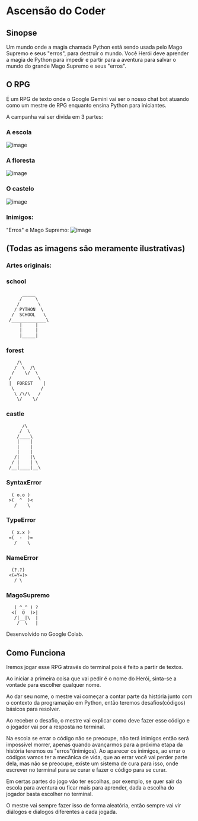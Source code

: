 # **Ascensão do Coder**

## Sinopse 
Um mundo onde a magia chamada Python está sendo usada pelo Mago Supremo e seus "erros", para destruir o mundo.
Você Herói deve aprender a magia de Python para impedir e partir para a aventura para salvar o mundo do grande Mago Supremo e seus "erros".

## O RPG
É um RPG de texto onde o Google Gemini vai ser o nosso chat bot atuando como um mestre de RPG enquanto ensina Python para iniciantes.

A campanha vai ser divida em 3 partes:
### A escola
![image](https://github.com/user-attachments/assets/4c1be94f-f284-4034-8f04-63b363e2c7a2)
### A floresta
![image](https://github.com/user-attachments/assets/a9c7c374-790a-410f-a013-80fde789eadb)
### O castelo
![image](https://github.com/user-attachments/assets/103d9d83-5977-4d81-928a-50f380e2c0e0)

### Inimigos:
"Erros" e Mago Supremo:
![image](https://github.com/user-attachments/assets/a9668856-cf58-4bbf-83b0-ece1c1dd6126)

## **(Todas as imagens são meramente ilustrativas)**

### Artes originais:
### school
     
          _____
         /     \
        /       \
       / PYTHON  \
      /  SCHOOL   \
     /_____________\
         |     |
         |     |
         |_____|

   ### forest
        /\
       /  \  /\
      /    \/  \
     /          \
     |  FOREST    |
      \          /
       \ /\/\   /
        \/    \/

 ### castle
          /\
         /  \
        /____\
        |    |
        |    |
        |    |
       /|    |\
      / |    | \
     /__|____|__\

    
### SyntaxError
      ( o.o )
     >(  ^  )<
       /    \

 ### TypeError
      ( x.x )
     =(  -  )=
       /    \

 ### NameError
      (?.?)
     <(=Y=)>
       / \

 ### MagoSupremo
       ( ^_^ ) ?
      <(  O  )>|
       /|__|\  |
        /  \   |

Desenvolvido no Google Colab.

## Como Funciona
Iremos jogar esse RPG através do terminal pois é feito a partir de textos.

Ao iniciar a primeira coisa que vai pedir é o nome do Herói, sinta-se a vontade para escolher qualquer nome.

Ao dar seu nome, o mestre vai começar a contar parte da história junto com o contexto da programação em Python, então teremos desafios(códigos) básicos para resolver.

Ao receber o desafio, o mestre vai explicar como deve fazer esse código e o jogador vai por a resposta no terminal.

Na escola se errar o código não se preocupe, não terá inimigos então será impossível morrer, apenas quando avançarmos para a próxima etapa da história teremos os "erros"(inimigos).
Ao aparecer os inimigos, ao errar o códigos vamos ter a mecânica de vida, que ao errar você vai perder parte dela, mas não se preocupe, existe um sistema de cura para isso, onde
escrever no terminal para se curar e fazer o código para se curar.

Em certas partes do jogo vão ter escolhas, por exemplo, se quer sair da escola para aventura ou ficar mais para aprender, dada a escolha do jogador basta escolher no terminal.

O mestre vai sempre fazer isso de forma aleatória, então sempre vai vir diálogos e dialogos diferentes a cada jogada.

